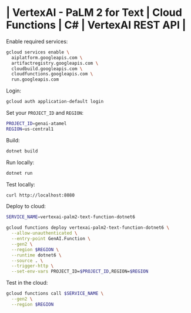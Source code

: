 # | VertexAI - PaLM 2 for Text | Cloud Functions | C# | VertexAI REST API |

Enable required services:

```sh
gcloud services enable \
  aiplatform.googleapis.com \
  artifactregistry.googleapis.com \
  cloudbuild.googleapis.com \
  cloudfunctions.googleapis.com \
  run.googleapis.com
```

Login:

```sh
gcloud auth application-default login
```

Set your `PROJECT_ID` and `REGION`:

```sh
PROJECT_ID=genai-atamel
REGION=us-central1
```

Build:

```sh
dotnet build
```

Run locally:

```sh
dotnet run
```

Test locally:

```bash
curl http://localhost:8080
```

Deploy to cloud:

```sh
SERVICE_NAME=vertexai-palm2-text-function-dotnet6

gcloud functions deploy vertexai-palm2-text-function-dotnet6 \
  --allow-unauthenticated \
  --entry-point GenAI.Function \
  --gen2 \
  --region $REGION \
  --runtime dotnet6 \
  --source . \
  --trigger-http \
  --set-env-vars PROJECT_ID=$PROJECT_ID,REGION=$REGION
```

Test in the cloud:

```sh
gcloud functions call $SERVICE_NAME \
  --gen2 \
  --region $REGION
```
